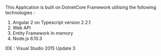 This Application is built on DotnetCore Framework utilising the following technologies :

1. Angular 2 on Typescript version 2.2.1
2. Web API
3. Entity Framework In memory
4. Node.js 6.10.3


IDE : Visual Studio 2015 Update 3
